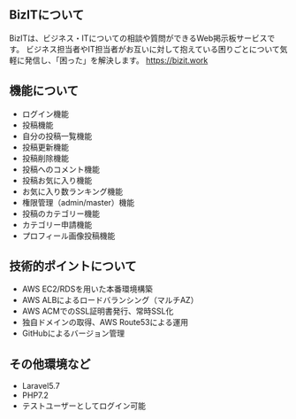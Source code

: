 ## BizITについて

BizITは、ビジネス・ITについての相談や質問ができるWeb掲示板サービスです。 
ビジネス担当者やIT担当者がお互いに対して抱えている困りごとについて気軽に発信し、「困った」を解決します。
https://bizit.work

## 機能について
- ログイン機能
- 投稿機能
- 自分の投稿一覧機能
- 投稿更新機能
- 投稿削除機能
- 投稿へのコメント機能
- 投稿お気に入り機能
- お気に入り数ランキング機能
- 権限管理（admin/master）機能
- 投稿のカテゴリー機能
- カテゴリー申請機能
- プロフィール画像投稿機能

## 技術的ポイントについて
- AWS EC2/RDSを用いた本番環境構築
- AWS ALBによるロードバランシング（マルチAZ）
- AWS ACMでのSSL証明書発行、常時SSL化
- 独自ドメインの取得、AWS Route53による運用
- GitHubによるバージョン管理

## その他環境など
- Laravel5.7
- PHP7.2
- テストユーザーとしてログイン可能